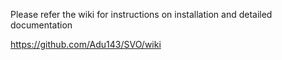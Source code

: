 Please refer the wiki for instructions on installation and detailed documentation

https://github.com/Adu143/SVO/wiki
